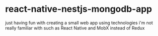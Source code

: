 # react-native-nestjs-mongodb-app
just having fun with creating a small web app using technologies i'm not really familiar with such as React Native and MobX instead of Redux
